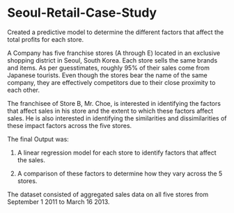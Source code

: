 # Seoul-Retail-Case-Study
Created a predictive model to determine the different factors that affect the total profits for each store.

A Company has five franchise stores (A through E) located in an exclusive shopping district in Seoul, South Korea. 
Each store sells the same brands and items. As per guesstimates, roughly 95% of their sales come from Japanese tourists. 
Even though the stores bear the name of the same company, they are effectively competitors due to their close proximity to each 
other. 

The franchisee of Store B, Mr. Choe, is interested in identifying the factors that affect sales in his store and the extent to 
which these factors affect sales. He is also interested in identifying the similarities and dissimilarities of these impact factors across the five stores.

The final Output was:

1. A linear regression model for each store to identify factors that affect the sales.

2. A comparison of these factors to determine how they vary across the 5 stores.

The dataset consisted of aggregated sales data on all five stores from September 1 2011 to March 16 2013.
